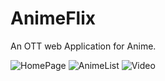 # AnimeFlix
An OTT web Application for Anime.

![HomePage](https://github.com/MarutiBandagar9121/AnimeFlix/assets/98071197/c89b14b8-1e12-4e07-913b-8244935cbf70)
![AnimeList](https://github.com/MarutiBandagar9121/AnimeFlix/assets/98071197/8e7e0058-c250-4116-968e-09d1aa594e18)
![Video](https://github.com/MarutiBandagar9121/AnimeFlix/assets/98071197/e0e268ef-989a-4587-843a-4c3e708dc71f)
